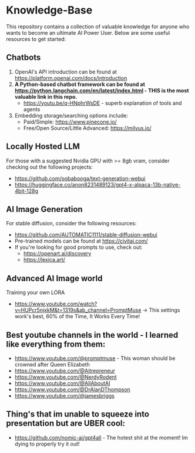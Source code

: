 # Knowledge-Base
This repository contains a collection of valuable knowledge for anyone who wants to become an ultimate AI Power User. Below are some useful resources to get started:

## Chatbots
1. OpenAI's API introduction can be found at <https://platform.openai.com/docs/introduction>
2. **A Python-based chatbot framework can be found at <https://python.langchain.com/en/latest/index.html> - THIS is the most valuable link in this repo.**
    - https://youtu.be/q-HNphrWsDE - superb explanation of tools and agents
4. Embedding storage/searching options include:
    - Paid/Simple: <https://www.pinecone.io/>
    - Free/Open Source/Little Advanced: <https://milvus.io/>

## Locally Hosted LLM 
For those with a suggested Nvidia GPU with >= 8gb vram, consider checking out the following projects:
- <https://github.com/oobabooga/text-generation-webui>
- <https://huggingface.co/anon8231489123/gpt4-x-alpaca-13b-native-4bit-128g>

## AI Image Generation
For stable diffusion, consider the following resources:
- <https://github.com/AUTOMATIC1111/stable-diffusion-webui>
- Pre-trained models can be found at <https://civitai.com/>
- If you're looking for good prompts to use, check out:
    - <https://openart.ai/discovery>
    - <https://lexica.art/>

## Advanced AI Image world
Training your own LORA
- https://www.youtube.com/watch?v=HUPcr5njxkM&t=1319s&ab_channel=PromptMuse -> This settings work's best, 60% of the Time, It Works Every Time!

## Best youtube channels in the world - I learned like everything from them:
- https://www.youtube.com/@promptmuse - This woman should be crowned after Queen Elizabeth
- https://www.youtube.com/@Aitrepreneur
- https://www.youtube.com/@NerdyRodent
- https://www.youtube.com/@AllAboutAI
- https://www.youtube.com/@DrAlanDThompson
- https://www.youtube.com/@jamesbriggs

## Thing's that im unable to squeeze into presentation but are UBER cool:
- https://github.com/nomic-ai/gpt4all - The hotest shit at the moment! Im dying to properly try it out!
